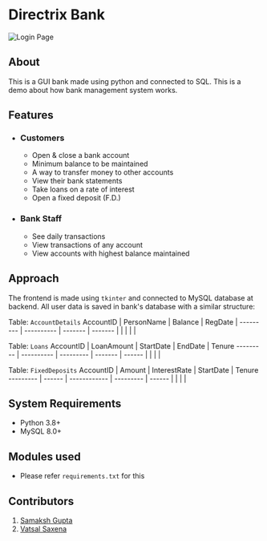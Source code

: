 # Directrix Bank
![Login Page](https://media.discordapp.net/attachments/853540750616821791/853671281541775410/unknown.png?width=1280&height=720)
## About
This is a GUI bank made using python and connected to SQL. This is a demo about how bank management system works.

## Features
- ### Customers
  - Open & close a bank account
  - Minimum balance to be maintained
  - A way to transfer money to other accounts
  - View their bank statements
  - Take loans on a rate of interest
  - Open a fixed deposit (F.D.)

- ### Bank Staff
  - See daily transactions
  - View transactions of any account
  - View accounts with highest balance maintained

## Approach
The frontend is made using `tkinter` and connected to MySQL database at backend. All user data is saved in bank's database with a similar structure:

Table: `AccountDetails`
AccountID | PersonName | Balance | RegDate |
--------- | ---------- | ------- | ------- |
 | | | |
 
 
Table: `Loans`
AccountID | LoanAmount | StartDate | EndDate | Tenure
--------- | ---------- | --------- | ------- | ------
 | | | | 


Table: `FixedDeposits`
AccountID | Amount | InterestRate | StartDate | Tenure
--------- | ------ | ------------ | --------- | ------
 | | | | 

## System Requirements
- Python 3.8+
- MySQL 8.0+

## Modules used
- Please refer `requirements.txt` for this

## Contributors
1. [Samaksh Gupta](https://github.com/AwesomeSam9523)
2. [Vatsal Saxena](https://github.com/vatsal2025)
